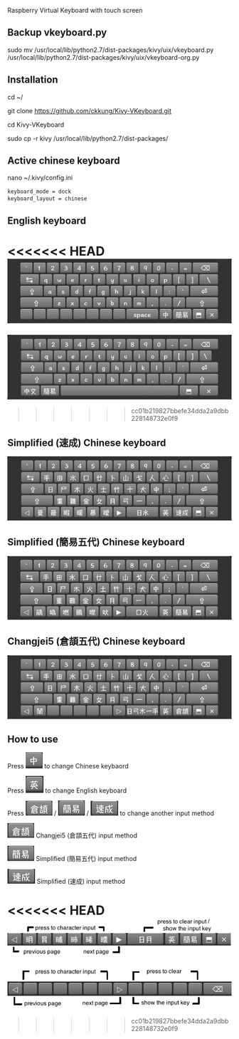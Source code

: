 Raspberry Virtual Keyboard with touch screen


## Backup vkeyboard.py
sudo mv /usr/local/lib/python2.7/dist-packages/kivy/uix/vkeyboard.py /usr/local/lib/python2.7/dist-packages/kivy/uix/vkeyboard-org.py

## Installation
cd ~/

git clone https://github.com/ckkung/Kivy-VKeyboard.git

cd Kivy-VKeyboard

sudo cp -r kivy /usr/local/lib/python2.7/dist-packages/

## Active chinese keyboard
nano ~/.kivy/config.ini 

	keyboard_mode = dock
	keyboard_layout = chinese

## English keyboard
<<<<<<< HEAD
![](./png/english_keyboard.png)
=======
![](./png/Chinese.png)
>>>>>>> cc01b219827bbefe34dda2a9dbb228148732e0f9

## Simplified (速成) Chinese keyboard
![](./png/simplex_keyboard.png)

## Simplified (簡易五代) Chinese keyboard
![](./png/simplex5_keyboard.png)

## Changjei5 (倉頡五代) Chinese keyboard
![](./png/cj5_keyboard.png)

## How to use

Press ![](./png/chinese.png) to change Chinese keybaord

Press ![](./png/english.png) to change English keyboard

Press ![](./png/cj5.png) / ![](./png/simplex5.png) / ![](./png/simplex.png) to change another input method

![](./png/cj5.png) Changjei5 (倉頡五代) input method

![](./png/simplex5.png) Simplified (簡易五代) input method

![](./png/simplex.png) Simplified (速成) input method

<<<<<<< HEAD
![](./png/key.png)
=======
![](./png/Chinese_select.png)
>>>>>>> cc01b219827bbefe34dda2a9dbb228148732e0f9

